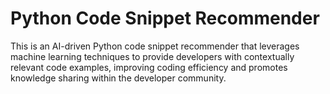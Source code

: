 # Python Code Snippet Recommender

This is an AI-driven Python code snippet recommender that leverages machine learning techniques to provide developers with contextually relevant code examples, improving coding efficiency and promotes knowledge sharing within the developer community.
